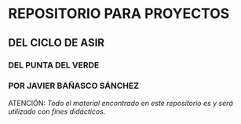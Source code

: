 # REPOSITORIO PARA PROYECTOS 
## DEL CICLO DE ASIR 
### DEL PUNTA DEL VERDE
### **POR JAVIER BAÑASCO SÁNCHEZ**

ATENCIÓN: *Todo el material encontrado en este repositorio es y será utilizado con fines didácticos.*
